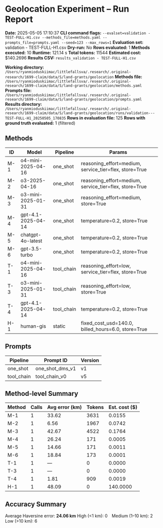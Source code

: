 # Geolocation Experiment – Run Report

**Date:** 2025-05-05 17:10:37
**CLI command flags:** `--evalset=validation - TEST-FULL-H1.csv --methods_file=methods.yaml --prompts_file=prompts.yaml --seed=123 --max_rows=1`
**Evaluation set:** validation - TEST-FULL-H1.csv
**Dry-run:** No
**Rows evaluated:** 1
**Methods executed:** 10
**Runtime:** 121.14 s
**Total tokens:** 11544
**Estimated cost:** $140.2696
**Results CSV:** `results_validation - TEST-FULL-H1.csv`

**Working directory:** `/Users/ryanmioduskiimac/littlefallsva/.research/.original-research/1699-claim/data/S/land-grants/geolocation`
**Methods file:** `/Users/ryanmioduskiimac/littlefallsva/.research/.original-research/1699-claim/data/S/land-grants/geolocation/methods.yaml`
**Prompts file:** `/Users/ryanmioduskiimac/littlefallsva/.research/.original-research/1699-claim/data/S/land-grants/geolocation/prompts.yaml`
**Results directory:** `/Users/ryanmioduskiimac/littlefallsva/.research/.original-research/1699-claim/data/S/land-grants/geolocation/runs/validation---TEST-FULL-H1_20250505_170835`
**Rows in evaluation file:** 125
**Rows with ground truth evaluated:** 1 (filtered)

## Methods
| ID | Model | Pipeline | Params |
|---|---|---|---|
| M-1 | o4-mini-2025-04-16 | one_shot | reasoning_effort=medium, service_tier=flex, store=True |
| M-2 | o3-2025-04-16 | one_shot | reasoning_effort=medium, service_tier=flex, store=True |
| M-3 | o3-mini-2025-01-31 | one_shot | reasoning_effort=medium, store=True |
| M-4 | gpt-4.1-2025-04-14 | one_shot | temperature=0.2, store=True |
| M-5 | chatgpt-4o-latest | one_shot | temperature=0.2, store=True |
| M-6 | gpt-3.5-turbo | one_shot | temperature=0.2, store=True |
| T-1 | o4-mini-2025-04-16 | tool_chain | reasoning_effort=low, service_tier=flex, store=True |
| T-3 | o3-mini-2025-01-31 | tool_chain | reasoning_effort=low, store=True |
| T-4 | gpt-4.1-2025-04-14 | tool_chain | temperature=0.2, store=True |
| H-1 | human-gis | static | fixed_cost_usd=140.0, billed_hours=6.0, store=True |

## Prompts
| Pipeline | Prompt ID | Version |
|---|---|---|
| one_shot | one_shot_dms_v1 | v1 |
| tool_chain | tool_chain_v0 | v5 |

## Method-level Summary
| Method | Calls | Avg error (km) | Tokens | Est. cost ($) |
|---|---|---|---|---|
| M-1 | 1 | 33.62 | 3631 | 0.0155 |
| M-2 | 1 | 6.56 | 1967 | 0.0742 |
| M-3 | 1 | 42.67 | 4522 | 0.1764 |
| M-4 | 1 | 26.24 | 171 | 0.0005 |
| M-5 | 1 | 14.66 | 171 | 0.0011 |
| M-6 | 1 | 18.84 | 173 | 0.0001 |
| T-1 | 1 | — | 0 | 0.0000 |
| T-3 | 1 | — | 0 | 0.0000 |
| T-4 | 1 | 1.81 | 909 | 0.0019 |
| H-1 | 1 | 48.09 | 0 | 140.0000 |

## Accuracy Summary
Average Haversine error: **24.06 km**
High (<1 km): 0 Medium (1–10 km): 2 Low (>10 km): 6